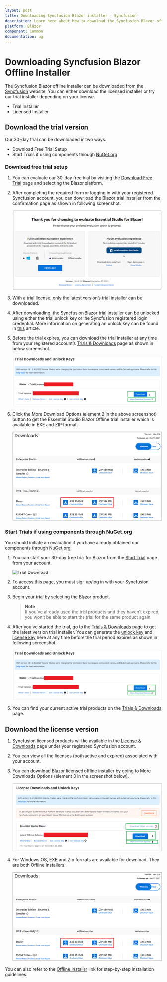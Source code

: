 ```yaml
---
layout: post
title: Downloading Syncfusion Blazor installer - Syncfusion
description: Learn here about how to download the Syncfusion Blazor offline installer from our Syncfusion website.
platform: Blazor
component: Common
documentation: ug
---
```


# Downloading Syncfusion Blazor Offline Installer

The Syncfusion Blazor offline installer can be downloaded from the [Syncfusion](https://www.syncfusion.com/blazor-components) website. You can either download the licensed installer or try our trial installer depending on your license.

* Trial Installer
* Licensed Installer

## Download the trial version

Our 30-day trial can be downloaded in two ways.

* Download Free Trial Setup
* Start Trials if using components through [NuGet.org](https://www.nuget.org/packages?q=syncfusion)

### Download free trial setup

1. You can evaluate our 30-day free trial by visiting the [Download Free Trial](https://www.syncfusion.com/downloads) page and selecting the Blazor platform.

2. After completing the required form or logging in with your registered Syncfusion account, you can download the Blazor trial installer from the confirmation page as shown in following screenshot.

   ![Trial Confirmation](images/blazor_windows.PNG)

3. With a trial license, only the latest version’s trial installer can be downloaded.

4. After downloading, the Syncfusion Blazor trial installer can be unlocked using either the trial unlock key or the Syncfusion registered login credential. More information on generating an unlock key can be found in [this](https://www.syncfusion.com/kb/8069/how-to-generate-unlock-key-for-essentials-studio-products) article.

5. Before the trial expires, you can download the trial installer at any time from your registered account’s [Trials & Downloads](https://www.syncfusion.com/account/manage-trials/downloads) page as shown in below screenshot.

   ![Start Trial download](images/start-trial-download-installer.png)

6. Click the More Download Options (element 2 in the above screenshot) button to get the Essential Studio Blazor Offline trial installer which is available in EXE and ZIP format.

   ![Trial Download Offline Installer](images/start-trial-download-offline-installer.PNG)

### Start Trials if using components through NuGet.org

You should initiate an evaluation if you have already obtained our components through [NuGet.org](https://www.nuget.org/packages?q=syncfusion)

1. You can start your 30-day free trial for Blazor from the [Start Trial](https://www.syncfusion.com/account/manage-trials/start-trials) page from your account.

   ![Trial Download](images/start-trial-download.PNG)

2. To access this page, you must sign up/log in with your Syncfusion account.

3. Begin your trial by selecting the Blazor product.

   > **Note** <br /> If you’ve already used the trial products and they haven’t expired, you won’t be able to start the trial for the same product again.

4. After you’ve started the trial, go to the [Trials & Downloads](https://www.syncfusion.com/account/manage-trials/downloads) page to get the latest version trial installer. You can generate the [unlock key](https://www.syncfusion.com/kb/8069/how-to-generate-unlock-key-for-essentials-studio-products) and [license key](https://blazor.syncfusion.com/documentation/getting-started/license-key/how-to-generate) here at any time before the trial period expires as shown in following screenshot.

   ![Start Trial download](images/start-trial-download-installer.png)

5. You can find your current active trial products on the [Trials & Downloads](https://www.syncfusion.com/account/manage-trials/downloads) page.

## Download the license version

1. Syncfusion licensed products will be available in the [License & Downloads](https://www.syncfusion.com/account/downloads) page under your registered Syncfusion account.

2. You can view all the licenses (both active and expired) associated with your account.

3. You can download Blazor licensed offline installer by going to More Downloads Options (element 3 in the screenshot below).

   ![License Download Installer](images/start-license-download-installer.png)

4. For Windows OS, EXE and Zip formats are available for download. They are both Offline Installers.

   ![License Download Installer](images/start-trial-download-offline-installer.png)

You can also refer to the [Offline installer](https://blazor.syncfusion.com/documentation/installation/offline-installer/how-to-install) link for step-by-step installation guidelines.
